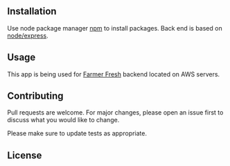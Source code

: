 ## Installation

Use node package manager [npm](https://nodejs.org/en/) to install packages.
Back end is based on [node/express](https://www.npmjs.com/package/express). 

## Usage

This app is being used for [Farmer Fresh](https://farmerfresh.ca/) backend located on AWS servers.

## Contributing
Pull requests are welcome. For major changes, please open an issue first to discuss what you would like to change.

Please make sure to update tests as appropriate.

## License
